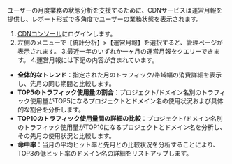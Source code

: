 
ユーザーの月度業務の状態分析を支援するために、CDNサービスは運営月報を提供し、レポート形式で多角度でユーザーの業務状態を表示されます。
1. [CDNコンソール](https://console.cloud.tencent.com/cdn)にログインします。
2. 左側のメニューで【統計分析】>【運営月報】を選択すると、管理ページが表示されます。
3.最近一年のいずれか一ヶ月の運営月報をクエリーできます。
4.運営月報には下記の内容が含まれています。
 + **全体的なトレンド**：指定された月のトラフィック/帯域幅の消費詳細を表示し、先月の同じ期間と比較します。
 + **TOP5のトラフィック使用量の割合**：プロジェクト/ドメイン名別のトラフィック使用量がTOP5になるプロジェクトとドメイン名の使用状況および具体的な割合を分析します。
 + **TOP10のトラフィック使用量間の詳細の比較**：プロジェクト/ドメイン名別のトラフィック使用量がTOP10になるプロジェクトとドメイン名を分析し、その先月の使用状況と比較します。
+ **命中率**：当月の平均ヒット率と先月との比較状況を分析することにより、TOP3の低ヒット率のドメイン名の詳細をリストアップします。
